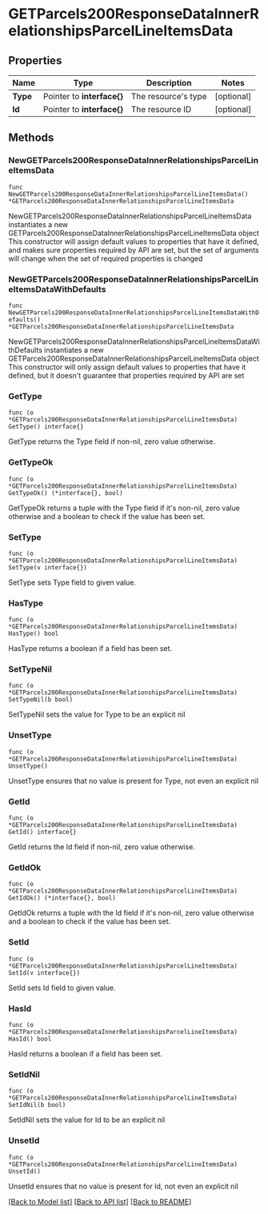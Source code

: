 # GETParcels200ResponseDataInnerRelationshipsParcelLineItemsData

## Properties

Name | Type | Description | Notes
------------ | ------------- | ------------- | -------------
**Type** | Pointer to **interface{}** | The resource&#39;s type | [optional] 
**Id** | Pointer to **interface{}** | The resource ID | [optional] 

## Methods

### NewGETParcels200ResponseDataInnerRelationshipsParcelLineItemsData

`func NewGETParcels200ResponseDataInnerRelationshipsParcelLineItemsData() *GETParcels200ResponseDataInnerRelationshipsParcelLineItemsData`

NewGETParcels200ResponseDataInnerRelationshipsParcelLineItemsData instantiates a new GETParcels200ResponseDataInnerRelationshipsParcelLineItemsData object
This constructor will assign default values to properties that have it defined,
and makes sure properties required by API are set, but the set of arguments
will change when the set of required properties is changed

### NewGETParcels200ResponseDataInnerRelationshipsParcelLineItemsDataWithDefaults

`func NewGETParcels200ResponseDataInnerRelationshipsParcelLineItemsDataWithDefaults() *GETParcels200ResponseDataInnerRelationshipsParcelLineItemsData`

NewGETParcels200ResponseDataInnerRelationshipsParcelLineItemsDataWithDefaults instantiates a new GETParcels200ResponseDataInnerRelationshipsParcelLineItemsData object
This constructor will only assign default values to properties that have it defined,
but it doesn't guarantee that properties required by API are set

### GetType

`func (o *GETParcels200ResponseDataInnerRelationshipsParcelLineItemsData) GetType() interface{}`

GetType returns the Type field if non-nil, zero value otherwise.

### GetTypeOk

`func (o *GETParcels200ResponseDataInnerRelationshipsParcelLineItemsData) GetTypeOk() (*interface{}, bool)`

GetTypeOk returns a tuple with the Type field if it's non-nil, zero value otherwise
and a boolean to check if the value has been set.

### SetType

`func (o *GETParcels200ResponseDataInnerRelationshipsParcelLineItemsData) SetType(v interface{})`

SetType sets Type field to given value.

### HasType

`func (o *GETParcels200ResponseDataInnerRelationshipsParcelLineItemsData) HasType() bool`

HasType returns a boolean if a field has been set.

### SetTypeNil

`func (o *GETParcels200ResponseDataInnerRelationshipsParcelLineItemsData) SetTypeNil(b bool)`

 SetTypeNil sets the value for Type to be an explicit nil

### UnsetType
`func (o *GETParcels200ResponseDataInnerRelationshipsParcelLineItemsData) UnsetType()`

UnsetType ensures that no value is present for Type, not even an explicit nil
### GetId

`func (o *GETParcels200ResponseDataInnerRelationshipsParcelLineItemsData) GetId() interface{}`

GetId returns the Id field if non-nil, zero value otherwise.

### GetIdOk

`func (o *GETParcels200ResponseDataInnerRelationshipsParcelLineItemsData) GetIdOk() (*interface{}, bool)`

GetIdOk returns a tuple with the Id field if it's non-nil, zero value otherwise
and a boolean to check if the value has been set.

### SetId

`func (o *GETParcels200ResponseDataInnerRelationshipsParcelLineItemsData) SetId(v interface{})`

SetId sets Id field to given value.

### HasId

`func (o *GETParcels200ResponseDataInnerRelationshipsParcelLineItemsData) HasId() bool`

HasId returns a boolean if a field has been set.

### SetIdNil

`func (o *GETParcels200ResponseDataInnerRelationshipsParcelLineItemsData) SetIdNil(b bool)`

 SetIdNil sets the value for Id to be an explicit nil

### UnsetId
`func (o *GETParcels200ResponseDataInnerRelationshipsParcelLineItemsData) UnsetId()`

UnsetId ensures that no value is present for Id, not even an explicit nil

[[Back to Model list]](../README.md#documentation-for-models) [[Back to API list]](../README.md#documentation-for-api-endpoints) [[Back to README]](../README.md)



